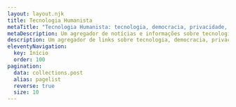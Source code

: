 ```yaml
---
layout: layout.njk
title: Tecnologia Humanista
metaTitle: "Tecnologia Humanista: tecnologia, democracia, privacidade, direitos humanos e vída cívica"
metaDescription: Um agregador de notícias e informações sobre tecnologia, democracia, privacidade, acessibilidade, direitos humanos e vída cívica.
description: Um agregador de links sobre tecnologia, democracia, privacidade, acessibilidade, direitos humanos e vída cívica e assuntos afins que não rastreia se você clicou ou abriu o email, e não guarda nenhum dado além do seu email para preservar um pouco mais de sua privacidade.
eleventyNavigation:
  key: Início
  order: 100
pagination:
  data: collections.post
  alias: pagelist
  reverse: true
  size: 10
---
```

